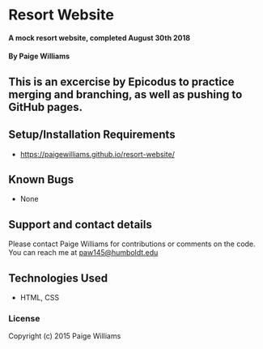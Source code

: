 # Resort Website

#### A mock resort website, completed August 30th 2018

#### By Paige Williams 

## This is an excercise by Epicodus to practice merging and branching, as well as pushing to GitHub pages. 


## Setup/Installation Requirements

* https://paigewilliams.github.io/resort-website/


## Known Bugs

* None

## Support and contact details

Please contact Paige Williams for contributions or comments on the code. You can reach me at paw145@humboldt.edu

## Technologies Used

* HTML, CSS

### License


Copyright (c) 2015 Paige Williams 
